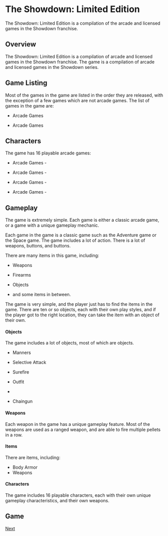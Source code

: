 # The Showdown: Limited Edition

The Showdown: Limited Edition is a compilation of the arcade and licensed games in the Showdown franchise.

## Overview

The Showdown: Limited Edition is a compilation of arcade and licensed games in the Showdown franchise. The game is a compilation of arcade and licensed games in the Showdown series.

## Game Listing

Most of the games in the game are listed in the order they are released, with the exception of a few games which are not arcade games. The list of games in the game are:

*   Arcade Games

*   Arcade Games

## Characters

The game has 16 playable arcade games:

*   Arcade Games -  

*   Arcade Games -  
*   Arcade Games -  
*   Arcade Games -  

## Gameplay

The game is extremely simple. Each game is either a classic arcade game, or a game with a unique gameplay mechanic.

Each game in the game is a classic game such as the Adventure game or the Space game. The game includes a lot of action. There is a lot of weapons, buttons, and buttons.

There are many items in this game, including:

*   Weapons

*   Firearms

*   Objects

*   and some items in between.

The game is very simple, and the player just has to find the items in the game. There are ten or so objects, each with their own play styles, and if the player got to the right location, they can take the item with an object of their own.

#### Objects

The game includes a lot of objects, most of which are objects.

*   Manners

*   Selective Attack
*   Surefire
*   Outfit
*  
*   Chaingun

#### Weapons

Each weapon in the game has a unique gameplay feature. Most of the weapons are used as a ranged weapon, and are able to fire multiple pellets in a row.

#### Items

There are items, including:

*   Body Armor
*   Weapons

#### Characters

The game includes 16 playable characters, each with their own unique gameplay characteristics, and their own weapons.

## Game
[Next](13.md)
